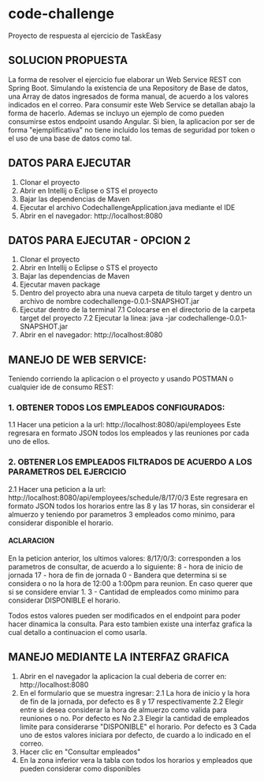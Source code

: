 # code-challenge
Proyecto de respuesta al ejercicio de TaskEasy

## SOLUCION PROPUESTA
La forma de resolver el ejercicio fue elaborar un Web Service REST con Spring Boot. Simulando la existencia de una Repository de Base de datos, una Array de datos ingresados de forma manual, de acuerdo a los valores indicados en el correo. Para consumir este Web Service se detallan abajo la forma de hacerlo. Ademas se incluyo un ejemplo de como pueden consumirse estos endpoint usando Angular. Si bien, la aplicacion por ser de forma "ejemplificativa" no tiene incluido los temas de seguridad por token o el uso de una base de datos como tal.

## DATOS PARA EJECUTAR
1. Clonar el proyecto
2. Abrir en Intellij o Eclipse o STS el proyecto
3. Bajar las dependencias de Maven
4. Ejecutar el archivo CodechallengeApplication.java mediante el IDE
5. Abrir en el navegador: http://localhost:8080

## DATOS PARA EJECUTAR - OPCION 2
1. Clonar el proyecto
2. Abrir en Intellij o Eclipse o STS el proyecto
3. Bajar las dependencias de Maven
5. Ejecutar maven package
6. Dentro del proyecto abra una nueva carpeta de titulo target y dentro un archivo de nombre codechallenge-0.0.1-SNAPSHOT.jar
7. Ejecutar dentro de la terminal
7.1 Colocarse en el directorio de la carpeta target del proyecto
7.2 Ejecutar la linea: java -jar codechallenge-0.0.1-SNAPSHOT.jar
5. Abrir en el navegador: http://localhost:8080



## MANEJO DE WEB SERVICE:
Teniendo corriendo la aplicacion o el proyecto y usando POSTMAN o cualquier ide de consumo REST:
### 1. OBTENER TODOS LOS EMPLEADOS CONFIGURADOS:
1.1 Hacer una peticion a la url: http://localhost:8080/api/employees
Este regresara en formato JSON todos los empleados y las reuniones por cada uno de ellos.

### 2. OBTENER LOS EMPLEADOS FILTRADOS DE ACUERDO A LOS PARAMETROS DEL EJERCICIO
2.1 Hacer una peticion a la url: http://localhost:8080/api/employees/schedule/8/17/0/3
Este regresara en formato JSON todos los horarios entre las 8 y las 17 horas, sin considerar el almuerzo y teniendo por parametros 3 empleados como minimo, para considerar disponible el horario.

#### ACLARACION
En la peticion anterior, los ultimos valores: 8/17/0/3: corresponden a los parametros de consultar, de acuerdo a lo siguiente:
8 - hora de inicio de jornada
17 - hora de fin de jornada
0 - Bandera que determina si se considera o no la hora de 12:00 a 1:00pm para reunion. En caso querer que si se considere enviar 1.
3 - Cantidad de empleados como minimo para considerar DISPONIBLE el horario.

Todos estos valores pueden ser modificados en el endpoint para poder hacer dinamica la consulta. Para esto tambien existe una interfaz grafica la cual detallo a continuacion el como usarla.



## MANEJO MEDIANTE LA INTERFAZ GRAFICA
1. Abrir en el navegador la aplicacion la cual deberia de correr en: http://localhost:8080
2. En el formulario que se muestra ingresar:
2.1 La hora de inicio y la hora de fin de la jornada, por defecto es 8 y 17 respectivamente
2.2 Elegir entre si desea considerar la hora de almuerzo como valida para reuniones o no. Por defecto es No
2.3 Elegir la cantidad de empleados limite para considerarse "DISPONIBLE" el horario. Por defecto es 3
Cada uno de estos valores iniciara por defecto, de cuardo a lo indicado en el correo.
3. Hacer clic en "Consultar empleados"
4. En la zona inferior vera la tabla con todos los horarios y empleados que pueden considerar como disponibles
